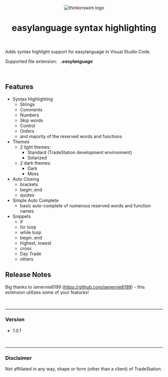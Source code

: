 
<p align="center"> <img src="https://ridertradingtools.com/images/ts_dev_env_icon.png" alt="thinkorswim logo"> </p>
<h1  align="center"> easylanguage syntax highlighting </h1> 

<br>

Adds syntax highlight support for easylanguage in Visual Studio Code. 

Supported file extension: &nbsp; <b><i>.easylanguage</i></b>

<br>


## Features

- Syntax Highlighting
  - Strings
  - Comments
  - Numbers
  - Skip words
  - Control
  - Orders
  - and majority of the reserved words and functions
- Themes
   - 2 light themes:
     - Standard (TradeStation development environment)
     - Solarized
   - 2 dark themes:
     - Dark 
     - Moss
- Auto Closing
  - brackets
  - begin..end
  - quotes
- Simple Auto Complete
  - basic auto-complete of numerous reserved words and function names
- Snippets
  - if
  - for loop
  - while loop
  - begin..end
  - highest, lowest
  - cross
  - Day Trade
  - others



## Release Notes

Big thanks to iamernie8199 (https://github.com/iamernie8199) - this extension utilizes some of your features! 

<br>

---

### Version 
- *1.0.1*

<br>

---

### Disclaimer
Not affiliated in any way, shape or form (other than a client) of TradeStation.

